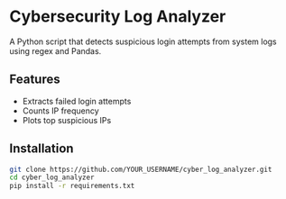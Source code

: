# Cybersecurity Log Analyzer

A Python script that detects suspicious login attempts from system logs using regex and Pandas.

## Features
- Extracts failed login attempts
- Counts IP frequency
- Plots top suspicious IPs

## Installation
```bash
git clone https://github.com/YOUR_USERNAME/cyber_log_analyzer.git
cd cyber_log_analyzer
pip install -r requirements.txt
